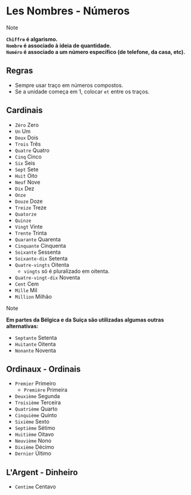 # Les Nombres - Números

<!-- prettier-ignore-start -->
> [!NOTE]
> **`Chiffre` é algarismo.**</br>
> **`Nombre` é associado à ideia de quantidade.**</br>
> **`Numéro` é associado a um número específico (de telefone, da casa, etc).**
<!-- prettier-ignore-end -->

## Regras

-   Sempre usar traço em números compostos.
-   Se a unidade começa em 1, colocar `et` entre os traços.

## Cardinais

-   `Zéro` Zero
-   `Un` Um
-   `Deux` Dois
-   `Trois` Três
-   `Quatre` Quatro
-   `Cinq` Cinco
-   `Six` Seis
-   `Sept` Sete
-   `Huit` Oito
-   `Neuf` Nove
-   `Dix` Dez
-   `Onze`
-   `Douze` Doze
-   `Treize` Treze
-   `Quatorze`
-   `Quinze`
-   `Vingt` Vinte
-   `Trente` Trinta
-   `Quarante` Quarenta
-   `Cinquante` Cinquenta
-   `Soixante` Sessenta
-   `Soixante-dix` Setenta
-   `Quatre-vingts` Oitenta
    -   `vingts` só é pluralizado em oitenta.
-   `Quatre-vingt-dix` Noventa
-   `Cent` Cem
-   `Mille` Mil
-   `Million` Milhão

<!-- prettier-ignore-start -->
> [!NOTE]
> **Em partes da Bélgica e da Suiça são utilizadas algumas outras alternativas:**
> -   `Septante` Setenta
> -   `Huitante` Oitenta
> -   `Nonante` Noventa
<!-- prettier-ignore-end -->

## Ordinaux - Ordinais

-   `Premier` Primeiro
    -   `Première` Primeira
-   `Deuxième` Segunda
-   `Troisième` Terceira
-   `Quatrième` Quarto
-   `Cinquième` Quinto
-   `Sixième` Sexto
-   `Septième` Sétimo
-   `Huitième` Oitavo
-   `Neuvième` Nono
-   `Dixième` Décimo
-   `Dernier` Último

## L'Argent - Dinheiro

-   `Centime` Centavo
